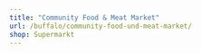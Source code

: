 ```yaml
---
title: "Community Food & Meat Market"
url: /buffalo/community-food-und-meat-market/
shop: Supermarkt
---
```

